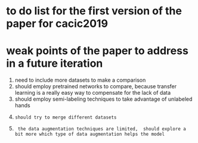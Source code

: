 #  to do list for the first version of the paper for cacic2019

# weak points of the paper to address in a future iteration

1.  need to include more datasets to make a comparison
2.   should employ pretrained networks  to compare, because  transfer learning is a really easy way  to compensate for the lack of data
3.    should employ semi-labeling techniques to take advantage of unlabeled hands
4.     should try to merge different datasets
5.      the data augmentation techniques are limited,  should explore a bit more which type of data augmentation helps the model